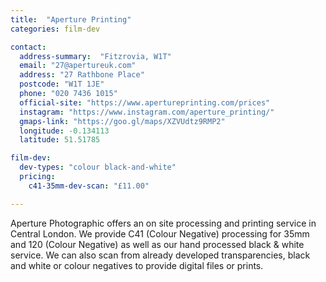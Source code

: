 ```yaml
---
title:  "Aperture Printing"
categories: film-dev

contact:
  address-summary:  "Fitzrovia, W1T"
  email: "27@apertureuk.com"
  address: "27 Rathbone Place"
  postcode: "W1T 1JE"
  phone: "020 7436 1015"
  official-site: "https://www.apertureprinting.com/prices"
  instagram: "https://www.instagram.com/aperture_printing/"
  gmaps-link: "https://goo.gl/maps/XZVUdtz9RMP2"
  longitude: -0.134113
  latitude: 51.51785

film-dev:
  dev-types: "colour black-and-white"  
  pricing:
    c41-35mm-dev-scan: "£11.00"

---
```


Aperture Photographic offers an on site processing and printing service in Central London. We provide C41 (Colour Negative) processing for 35mm and 120 (Colour Negative) as well as our hand processed black & white service. We can also scan from already developed transparencies, black and white or colour negatives to provide digital files or prints.

